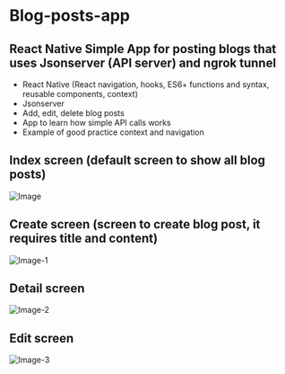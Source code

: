# Blog-posts-app

## React Native Simple App for posting blogs that uses Jsonserver (API server) and ngrok tunnel

- React Native (React navigation, hooks, ES6+ functions and syntax, reusable components, context)
- Jsonserver
- Add, edit, delete blog posts
- App to learn how simple API calls works
- Example of good practice context and navigation


## Index screen (default screen to show all blog posts)
![Image](https://user-images.githubusercontent.com/45901583/93501596-f5b30100-f915-11ea-852b-23d1beb767e7.png)

## Create screen (screen to create blog post, it requires title and content)
![Image-1](https://user-images.githubusercontent.com/45901583/93501802-36ab1580-f916-11ea-8abb-7081abba24fb.png)

## Detail screen 
![Image-2](https://user-images.githubusercontent.com/45901583/93501837-40cd1400-f916-11ea-9054-42c884e3042f.png)

## Edit screen 
![Image-3](https://user-images.githubusercontent.com/45901583/93501870-49254f00-f916-11ea-8b6f-066a3231f11e.png)
